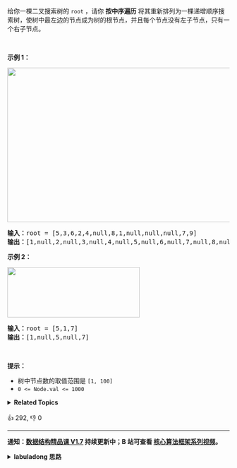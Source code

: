 <p>给你一棵二叉搜索树的<meta charset="UTF-8" />&nbsp;<code>root</code>&nbsp;，请你 <strong>按中序遍历</strong> 将其重新排列为一棵递增顺序搜索树，使树中最左边的节点成为树的根节点，并且每个节点没有左子节点，只有一个右子节点。</p>

<p>&nbsp;</p>

<p><strong>示例 1：</strong></p>
<img alt="" src="https://assets.leetcode.com/uploads/2020/11/17/ex1.jpg" style="height: 350px; width: 600px;" />
<pre>
<strong>输入：</strong>root = [5,3,6,2,4,null,8,1,null,null,null,7,9]
<strong>输出：</strong>[1,null,2,null,3,null,4,null,5,null,6,null,7,null,8,null,9]
</pre>

<p><strong>示例 2：</strong></p>
<img alt="" src="https://assets.leetcode.com/uploads/2020/11/17/ex2.jpg" style="height: 114px; width: 300px;" />
<pre>
<strong>输入：</strong>root = [5,1,7]
<strong>输出：</strong>[1,null,5,null,7]
</pre>

<p>&nbsp;</p>

<p><strong>提示：</strong></p>

<ul>
	<li>树中节点数的取值范围是 <code>[1, 100]</code></li>
	<li><code>0 &lt;= Node.val &lt;= 1000</code></li>
</ul>
<details><summary><strong>Related Topics</strong></summary>栈 | 树 | 深度优先搜索 | 二叉搜索树 | 二叉树</details><br>

<div>👍 292, 👎 0</div>

<div id="labuladong"><hr>

**通知：[数据结构精品课 V1.7](https://aep.h5.xeknow.com/s/1XJHEO) 持续更新中；B 站可查看 [核心算法框架系列视频](https://space.bilibili.com/14089380/channel/series)。**

<details><summary><strong>labuladong 思路</strong></summary>

## 基本思路

前文 [手把手刷二叉树总结篇](https://labuladong.github.io/article/fname.html?fname=二叉树总结) 说过二叉树的递归分为「遍历」和「分解问题」两种思维模式，这道题可以同时用到两种思维模式。

「遍历」的话很简单，你对 BST 做中序遍历，其结果就是有序的，重新构造出题目要求的这个类似链表的二叉树即可。

「分解问题」的思路也不难，你只要做过 [114. 二叉树展开为链表](/problems/flatten-binary-tree-to-linked-list) 这道题，稍微改下解法就可以解决这道题了，明确 `increasingBST` 的定义，然后利用这个定义进行操作即可。

**标签：[二叉搜索树](https://mp.weixin.qq.com/mp/appmsgalbum?__biz=MzAxODQxMDM0Mw==&action=getalbum&album_id=2121995456690946054)**

## 解法代码

```java
class Solution {
    // 输入一棵 BST，返回一个有序「链表」
    public TreeNode increasingBST(TreeNode root) {
        if (root == null) {
            return null;
        }
        // 先把左右子树拉平
        TreeNode left = increasingBST(root.left);
        root.left = null;
        TreeNode right = increasingBST(root.right);
        root.right = right;
        // 左子树为空的话，就不用处理了
        if (left == null) {
            return root;
        }
        // 左子树非空，需要把根节点和右子树接到左子树末尾
        TreeNode p = left;
        while (p != null && p.right != null) {
            p = p.right;
        }
        p.right = root;

        return left;
    }
}
```

**类似题目**：
  - [剑指 Offer II 052. 展平二叉搜索树 🟢](/problems/NYBBNL)

</details>
</div>













